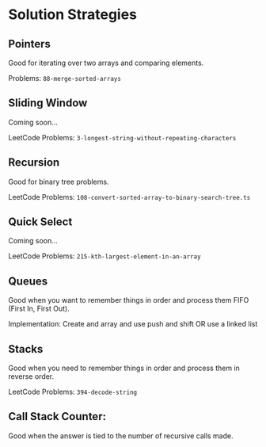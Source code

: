 # Solution Strategies

## Pointers

Good for iterating over two arrays and comparing elements.

Problems:
`88-merge-sorted-arrays`

## Sliding Window

Coming soon...

LeetCode Problems:
`3-longest-string-without-repeating-characters`

## Recursion

Good for binary tree problems.

LeetCode Problems:
`108-convert-sorted-array-to-binary-search-tree.ts`

## Quick Select

Coming soon...

LeetCode Problems:
`215-kth-largest-element-in-an-array`

## Queues

Good when you want to remember things in order and process them FIFO (First In, First Out).

Implementation: Create and array and use push and shift OR use a linked list

## Stacks

Good when you need to remember things in order and process them in reverse order.

LeetCode Problems:
`394-decode-string`

## Call Stack Counter:

Good when the answer is tied to the number of recursive calls made.
